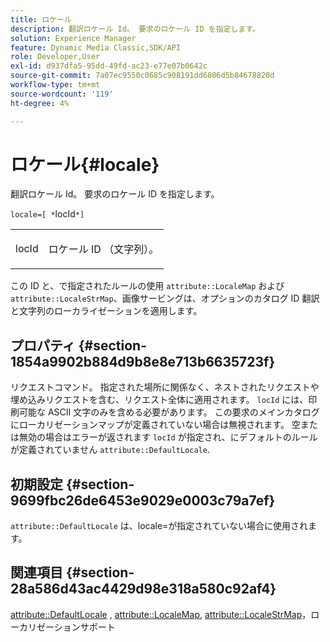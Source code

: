 ```yaml
---
title: ロケール
description: 翻訳ロケール Id。 要求のロケール ID を指定します。
solution: Experience Manager
feature: Dynamic Media Classic,SDK/API
role: Developer,User
exl-id: d937dfa5-95dd-49fd-ac23-e77e07b0642c
source-git-commit: 7a07ec9550c0685c908191dd6806d5b84678820d
workflow-type: tm+mt
source-wordcount: '119'
ht-degree: 4%

---
```


# ロケール{#locale}

翻訳ロケール Id。 要求のロケール ID を指定します。

`locale=[ *`locId`*]`

<table id="simpletable_C1899AD02C984ED3896B7620916637E7"> 
 <tr class="strow"> 
  <td class="stentry"> <p><span class="codeph"> <span class="varname"> locId</span></span> </p> </td> 
  <td class="stentry"> <p>ロケール ID （文字列）。 </p></td> 
 </tr> 
</table>

この ID と、で指定されたルールの使用 `attribute::LocaleMap` および `attribute::LocaleStrMap`、画像サービングは、オプションのカタログ ID 翻訳と文字列のローカライゼーションを適用します。

## プロパティ {#section-1854a9902b884d9b8e8e713b6635723f}

リクエストコマンド。 指定された場所に関係なく、ネストされたリクエストや埋め込みリクエストを含む、リクエスト全体に適用されます。 `locId` には、印刷可能な ASCII 文字のみを含める必要があります。 この要求のメインカタログにローカリゼーションマップが定義されていない場合は無視されます。 空または無効の場合はエラーが返されます `locId` が指定され、にデフォルトのルールが定義されていません `attribute::DefaultLocale`.

## 初期設定 {#section-9699fbc26de6453e9029e0003c79a7ef}

`attribute::DefaultLocale` は、locale=が指定されていない場合に使用されます。

## 関連項目 {#section-28a586d43ac4429d98e318a580c92af4}

[attribute::DefaultLocale](../../../../../is-api/image-catalog/image-serving-api-ref/c-image-catalog-reference/c-attributes-reference/r-defaultlocale.md#reference-69462ad9923f464f80c2c012342a6b6b) , [attribute::LocaleMap](../../../../../is-api/image-catalog/image-serving-api-ref/c-image-catalog-reference/c-attributes-reference/r-localemap.md#reference-49bbf598f8ea47c3a563755cef306318), [attribute::LocaleStrMap](../../../../../is-api/image-catalog/image-serving-api-ref/c-image-catalog-reference/c-attributes-reference/r-localestrmap.md#reference-98c42070a4bc4baf92537132be2b5b1e)，ローカリゼーションサポート
